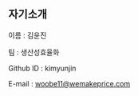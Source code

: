 자기소개
-------------------
이름 : 김윤진 

팀 : 생산성효율화

Github ID : kimyunjin

E-mail : woobe11@wemakeprice.com


